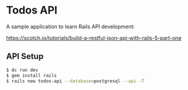 # Todos API

A sample application to learn Rails API development:

https://scotch.io/tutorials/build-a-restful-json-api-with-rails-5-part-one

## API Setup

```bash
$ dc run dev
$ gem install rails
$ rails new todos-api --database=postgresql --api -T
```